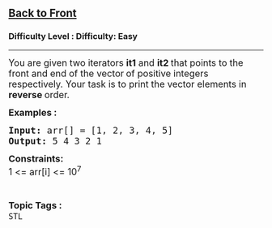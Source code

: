 <h2><a href="https://www.geeksforgeeks.org/problems/back-to-front/1?page=3&difficulty=Easy&status=unsolved,attempted&sortBy=accuracy">Back to Front</a></h2><h3>Difficulty Level : Difficulty: Easy</h3><hr><div class="problems_problem_content__Xm_eO"><p><span style="font-size: 18px;">You are given two&nbsp;iterators <strong>it1</strong> and <strong>it2 </strong>that points to the front and end of the vector<strong>&nbsp;</strong>of positive integers respectively. Your task is to print the vector elements in <strong>reverse </strong>order.</span></p>
<p><span style="font-size: 18px;"><strong>Examples : </strong></span></p>
<pre><span style="font-size: 18px;"><strong>Input:</strong> arr[] = [1, 2, 3, 4, 5]
<strong>Output: </strong>5 4 3 2 1</span></pre>
<p><span style="font-size: 18px;"><strong>Constraints:</strong><br>1 &lt;= arr[i] &lt;= 10<sup>7</sup></span></p></div><br><p><span style=font-size:18px><strong>Topic Tags : </strong><br><code>STL</code>&nbsp;